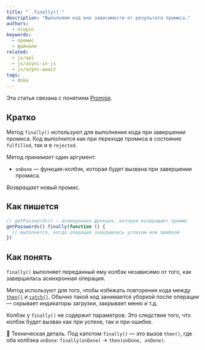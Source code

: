 ```yaml
---
title: "`.finally()`"
description: "Выполняем код вне зависимости от результата промиса."
authors:
  - nlopin
keywords:
  - промис
  - файнали
related:
  - js/api
  - js/async-in-js
  - js/async-await
tags:
  - doka
---
```


Эта статья связана с понятием [Promise](/js/promise/).

## Кратко

Метод `finally()` используют для выполнения кода при завершении промиса. Код выполнится как при переходе промиса в состояние `fulfilled`, так и в `rejected`.

Метод _принимает_ один аргумент:

- `onDone` — функция-колбэк, которая будет вызвана при завершении промиса.

_Возвращает_ новый промис.

## Как пишется

```js
// getPasswords() — асинхронная функция, которая возвращает промис
getPasswords().finally(function () {
  // выполнится, когда операция завершилась успехом или ошибкой
})
```

## Как понять

`finally()` выполняет переданный ему колбэк независимо от того, как завершилась асинхронная операция.

Метод используют для того, чтобы избежать повторения кода между [`then()`](/js/promise-then/) и [`catch()`](/js/promise-catch/). Обычно такой код занимается уборкой после операции — скрывает индикаторы загрузки, закрывает меню и т.д.

Колбэк у `finally()` не содержит параметров. Это следствие того, что колбэк будет вызван как при успехе, так и при ошибке.

<aside>

🔧 Техническая деталь. Под капотом `finally()` — это вызов `then()`, где оба колбэка `onDone`: `finally(onDone)` → `then(onDone, onDone)`.

</aside>
